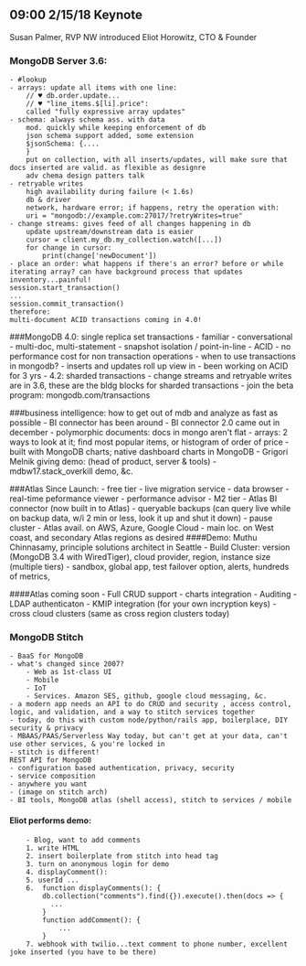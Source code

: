 ## 09:00 2/15/18 Keynote
Susan Palmer, RVP NW introduced
Eliot Horowitz, CTO & Founder

### MongoDB Server 3.6: 
    - #lookup 
    - arrays: update all items with one line:
        // ♥ db.order.update...
        // ♥ "line_items.$[li].price":
        called "fully expressive array updates"
    - schema: always schema ass. with data
        mod. quickly while keeping enforcement of db
        json schema support added, some extension
        $jsonSchema: {....
        }
        put on collection, with all inserts/updates, will make sure that docs inserted are valid. as flexible as designre
        adv chema design patters talk
    - retryable writes
        high availability during failure (< 1.6s)
        db & driver
        network, hardware error; if happens, retry the operation with:
        uri = "mongodb://example.com:27017/?retryWrites=true"
    - change streams: gives feed of all changes happening in db
        update upstream/downstream data is easier
        cursor = client.my_db.my_collection.watch([...])
        for change in cursor:
            print(change['newDocument'])
    - place an order: what happens if there's an error? before or while iterating array? can have background process that updates inventory...painful!
    session.start_transaction()
    ...
    session.commit_transaction()
    therefore:
    multi-document ACID transactions coming in 4.0!

###MongoDB 4.0: single replica set transactions
    - familiar
    - conversational
    - multi-doc, multi-statement
    - snapshot isolation / point-in-line
    - ACID
    - no performance cost for non transaction operations
    - when to use transactions in mongodb? 
    - inserts and updates roll up view in 
    - been working on ACID for 3 yrs
    - 4.2: sharded transactions
    - change streams and retryable writes are in 3.6, these are the bldg blocks for sharded transactions
    - join the beta program: mongodb.com/transactions

###business intelligence: how to get out of mdb and analyze as fast as possible
    - BI connector has been around
    - BI connector 2.0 came out in december
    - polymorphic documents: docs in mongo aren't flat
    - arrays: 2 ways to look at it; find most popular items, or histogram of order of price
    - built with MongoDB charts; native dashboard charts in MongoDB
    - Grigori Melnik giving demo: (head of product, server & tools)
    - mdbw17.stack_overkill demo, &c.

###Atlas 
    Since Launch:
    - free tier
    - live migration service
    - data browser
    - real-time peformance viewer
    - performance advisor
    - M2 tier
    - Atlas BI connector (now built in to Atlas)
    - queryable backups (can query live while on backup data, w/i 2 min or less, look it up and shut it down)
    - pause cluster
    - Atlas avail. on AWS, Azure, Google Cloud
    - main loc. on West coast, and secondary Atlas regions as desired
####Demo: Muthu Chinnasamy, principle solutions architect in Seattle
    - Build Cluster: version (MongoDB 3.4 with WiredTiger), cloud provider, region, instance size (multiple tiers)
    - sandbox, global app, test failover option, alerts, hundreds of metrics, 

####Atlas coming soon
    - Full CRUD support
    - charts integration
    - Auditing
    - LDAP authenticaton
    - KMIP integration (for your own incryption keys)
    - cross cloud clusters (same as cross region clusters today)

### MongoDB Stitch
    - BaaS for MongoDB
    - what's changed since 2007?
        - Web as 1st-class UI
        - Mobile
        - IoT
        - Services. Amazon SES, github, google cloud messaging, &c.
    - a modern app needs an API to do CRUD and security , access control, logic, and validation, and a way to stitch services together
    - today, do this with custom node/python/rails app, boilerplace, DIY security & privacy
    - MBAAS/PAAS/Serverless Way today, but can't get at your data, can't use other services, & you're locked in
    - stitch is different! 
    REST API for MongoDB
    - configuration based authentication, privacy, security
    - service composition
    - anywhere you want
    - (image on stitch arch)
    - BI tools, MongoDB atlas (shell access), stitch to services / mobile

#### Eliot performs demo:
        - Blog, want to add comments
        1. write HTML 
        2. insert boilerplate from stitch into head tag
        3. turn on anonymous login for demo
        4. displayComment():
        5. userId ...
        6.  function displayComments(): {
            db.collection("comments").find({}).execute().then(docs => {
              ...
            }
            function addComment(): {
                ...
            }
        7. webhook with twilio...text comment to phone number, excellent joke inserted (you have to be there)
